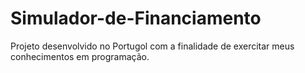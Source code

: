 # Simulador-de-Financiamento
Projeto desenvolvido no Portugol com a finalidade de exercitar meus conhecimentos em programação.
